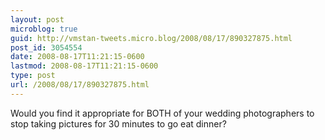 ```yaml
---
layout: post
microblog: true
guid: http://vmstan-tweets.micro.blog/2008/08/17/890327875.html
post_id: 3054554
date: 2008-08-17T11:21:15-0600
lastmod: 2008-08-17T11:21:15-0600
type: post
url: /2008/08/17/890327875.html
---
```

Would you find it appropriate for BOTH of your wedding photographers to stop taking pictures for 30 minutes to go eat dinner?
